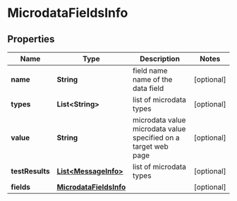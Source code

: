 

# MicrodataFieldsInfo


## Properties

| Name | Type | Description | Notes |
|------------ | ------------- | ------------- | -------------|
|**name** | **String** | field name name of the data field |  [optional] |
|**types** | **List&lt;String&gt;** | list of microdata types |  [optional] |
|**value** | **String** | microdata value microdata value specified on a target web page |  [optional] |
|**testResults** | [**List&lt;MessageInfo&gt;**](MessageInfo.md) | list of microdata types |  [optional] |
|**fields** | [**MicrodataFieldsInfo**](MicrodataFieldsInfo.md) |  |  [optional] |



